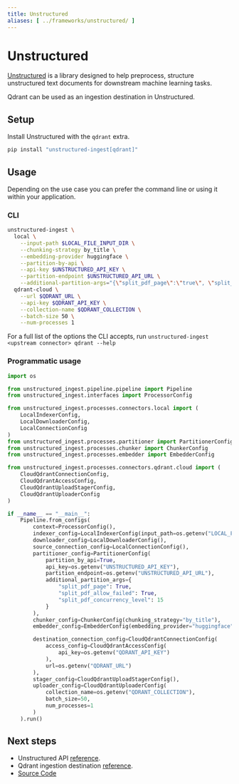```yaml
---
title: Unstructured
aliases: [ ../frameworks/unstructured/ ]
---
```


# Unstructured

[Unstructured](https://unstructured.io/) is a library designed to help preprocess, structure unstructured text documents for downstream machine learning tasks.

Qdrant can be used as an ingestion destination in Unstructured.

## Setup

Install Unstructured with the `qdrant` extra.

```bash
pip install "unstructured-ingest[qdrant]"
```

## Usage


Depending on the use case you can prefer the command line or using it within your application.

### CLI

```bash
unstructured-ingest \
  local \
    --input-path $LOCAL_FILE_INPUT_DIR \
    --chunking-strategy by_title \
    --embedding-provider huggingface \
    --partition-by-api \
    --api-key $UNSTRUCTURED_API_KEY \
    --partition-endpoint $UNSTRUCTURED_API_URL \
    --additional-partition-args="{\"split_pdf_page\":\"true\", \"split_pdf_allow_failed\":\"true\", \"split_pdf_concurrency_level\": 15}" \
  qdrant-cloud \
    --url $QDRANT_URL \
    --api-key $QDRANT_API_KEY \
    --collection-name $QDRANT_COLLECTION \
    --batch-size 50 \
    --num-processes 1
```

For a full list of the options the CLI accepts, run `unstructured-ingest <upstream connector> qdrant --help`

### Programmatic usage

```python
import os

from unstructured_ingest.pipeline.pipeline import Pipeline
from unstructured_ingest.interfaces import ProcessorConfig

from unstructured_ingest.processes.connectors.local import (
    LocalIndexerConfig,
    LocalDownloaderConfig,
    LocalConnectionConfig
)
from unstructured_ingest.processes.partitioner import PartitionerConfig
from unstructured_ingest.processes.chunker import ChunkerConfig
from unstructured_ingest.processes.embedder import EmbedderConfig

from unstructured_ingest.processes.connectors.qdrant.cloud import (
    CloudQdrantConnectionConfig,
    CloudQdrantAccessConfig,
    CloudQdrantUploadStagerConfig,
    CloudQdrantUploaderConfig
)

if __name__ == "__main__":
    Pipeline.from_configs(
        context=ProcessorConfig(),
        indexer_config=LocalIndexerConfig(input_path=os.getenv("LOCAL_FILE_INPUT_DIR")),
        downloader_config=LocalDownloaderConfig(),
        source_connection_config=LocalConnectionConfig(),
        partitioner_config=PartitionerConfig(
            partition_by_api=True,
            api_key=os.getenv("UNSTRUCTURED_API_KEY"),
            partition_endpoint=os.getenv("UNSTRUCTURED_API_URL"),
            additional_partition_args={
                "split_pdf_page": True,
                "split_pdf_allow_failed": True,
                "split_pdf_concurrency_level": 15
            }
        ),
        chunker_config=ChunkerConfig(chunking_strategy="by_title"),
        embedder_config=EmbedderConfig(embedding_provider="huggingface"),

        destination_connection_config=CloudQdrantConnectionConfig(
            access_config=CloudQdrantAccessConfig(
                api_key=os.getenv("QDRANT_API_KEY")
            ),
            url=os.getenv("QDRANT_URL")
        ),
        stager_config=CloudQdrantUploadStagerConfig(),
        uploader_config=CloudQdrantUploaderConfig(
            collection_name=os.getenv("QDRANT_COLLECTION"),
            batch_size=50,
            num_processes=1
        )
    ).run()
```

## Next steps

- Unstructured API [reference](https://unstructured-io.github.io/unstructured/api.html).
- Qdrant ingestion destination [reference](https://docs.unstructured.io/ui/destinations/qdrant).
- [Source Code](https://github.com/Unstructured-IO/unstructured-ingest/tree/main/unstructured_ingest/processes/connectors/qdrant)
